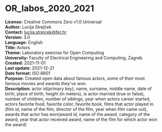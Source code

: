 # OR_labos_2020_2021

**License:** Creative Commons Zero v1.0 Universal<br>
**Author:** Lucija Strejček<br>
**Contact:** lucija.strejcek@fer.hr<br>
**Version:** 3.0<br>
**Language:** English<br>
**Title:** Actors<br>
**Theme:** Laboratory exercise for Open Computing<br>
**University:** Faculty of Electrical Engineering and Computing, Zagreb<br>
**Created:** 2021-11-01<br>
**Last update:** 2021-12-21<br>
**Date format:** ISO 8601<br>
**Purpose:** Created open data about famous actors, some of their most famous movies and awards they've won.<br>
**Description:** actor id(primary key), name, surname, middle name, date of birth, place of birth, height (in meters), is actor married (true or false), number of children, number of siblings, year when actors career started, actors favorite food, favorite color, favorite book, films that actor played in (film id, name of the film, director of the film, year when film came out), awards that actor has won(award id, name of the award, category of the award, year that actor received award, name of the film for which actor won the award)
